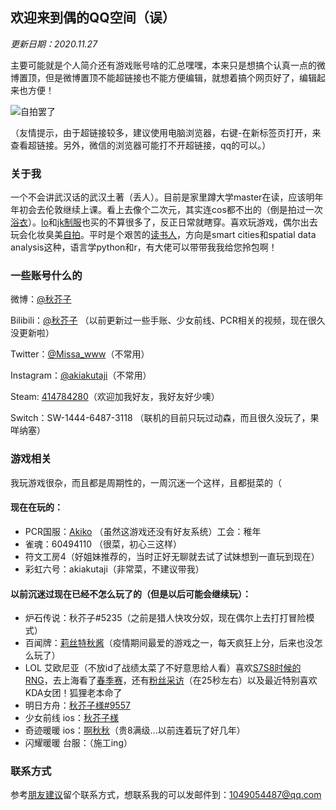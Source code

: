 ## 欢迎来到偶的QQ空间（误）

_更新日期：2020.11.27_

主要可能就是个人简介还有游戏账号啥的汇总嘿嘿，本来只是想搞个认真一点的微博置顶，但是微博置顶不能超链接也不能方便编辑，就想着搞个网页好了，编辑起来也方便！

![自拍罢了](http://r.photo.store.qq.com/psc?/V522TjtD4cRIdR3KTalg04Wacw1gcfl8/45NBuzDIW489QBoVep5mcaV2NcuRbi97LGOvZiwnh3.3eCHTFLyVXE0d4RjzFYzEbvEB3rSukIjBvUJCIKB93AgTz*LbHggh99RMV0uAhjY!/r)

（友情提示，由于超链接较多，建议使用电脑浏览器，右键-在新标签页打开，来查看超链接。另外，微信的浏览器可能打不开超链接，qq的可以。）

### 关于我

一个不会讲武汉话的武汉土著（丢人）。目前是家里蹲大学master在读，应该明年年初会去伦敦继续上课。看上去像个二次元，其实连cos都不出的（倒是拍过一次[浴衣](http://b223.photo.store.qq.com/psb?/V10Ku9CI4aQd30/4gS9EMfV85q0J.*z7CADvc9q1DtmBkOflFv632CCISQ!/b/dN8AAAAAAAAA&bo=QAZgCYARQBoRF8Q!&rf=viewer_4)）。[lo](http://r.photo.store.qq.com/psc?/V10Ku9CI4aQd30/45NBuzDIW489QBoVep5mcRXz84g.hqbCLVQaCN1rpayIWPj8VDDXVPTtBe590fJDUFIJ*3rasInv4vWLQAoJV74AHIsMvcXnSGzLumrFdfs!/r)和[jk制服](http://photogz.photo.store.qq.com/psc?/V10Ku9CI4aQd30/45NBuzDIW489QBoVep5mcQzyJj*Td3vjqTD1yaghLs*1d6MSXK8CGbv8Di2lbfJRiLzdPd8*xOn*JJPdCEdGI7W*NIfqGNDRKB0JQkSwzTI!/b&bo=QAYcC3AIAA8BSUg!&rf=viewer_4)也买的不算很多了，反正日常就瞎穿。喜欢玩游戏，偶尔出去玩会化妆臭美[自拍](http://m.qpic.cn/psc?/V10Ku9CI4aQd30/45NBuzDIW489QBoVep5mcW*rJ06k0MBsTT7hcZOZ2b6zi4kRhmikRa1GQ1BhDxQvBLqk*5IZhZZ3qQtfRT2MtqVIz6bR94wzQx0Jy2IXhyU!/b&bo=AAb.BQAG*gUBWX4!&rf=viewer_4)。平时是个艰苦的[读书人](http://a1.qpic.cn/psc?/V10Ku9CI3pAZio/ruAMsa53pVQWN7FLK88i5morMdIAweeyi9t8ENdtdWxRiSEM0hGXHoa80.3hfbL6vJeqM3X1prO45mUNJ57G.Psagqu1lLWjS2LahCxzlNE!/b&ek=1&kp=1&pt=0&bo=2gR8BNoEfAQRECc!&tl=3&vuin=1049054487&tm=1606399200&sce=60-4-3&rf=viewer_311)，方向是smart cities和spatial data analysis这种，语言学python和r，有大佬可以带带我我给您拎包啊！

### 一些账号什么的

微博：[@秋芥子](https://weibo.com/fighting51?topnav=1&wvr=6&topsug=1&is_all=1)

Bilibili：[@秋芥子](https://space.bilibili.com/3360585) （以前更新过一些手账、少女前线、PCR相关的视频，现在很久没更新啦）

Twitter：[@Missa_www](https://twitter.com/Missa_www)（不常用）

Instagram：[@akiakutaji](https://www.instagram.com/akiakutaji/)（不常用）

Steam: [414784280](https://steamcommunity.com/profiles/76561198375050008/)（欢迎加我好友，我好友好少噢）

Switch：SW-1444-6487-3118 （联机的目前只玩过动森，而且很久没玩了，果咩纳塞）

### 游戏相关

我玩游戏很杂，而且都是周期性的，一周沉迷一个这样，且都挺菜的（

#### 现在在玩的：

- PCR国服：[Akiko](http://a1.qpic.cn/psc?/V522TjtD4cRIdR3KTalg04Wacw1gcfl8/ruAMsa53pVQWN7FLK88i5uUyO79EleW56*nHziOXZhcHijh2*3RXlU9erLNQcS7PsGL8gCPRotkfscD1sFfw0mnxY5wiFo6g25hNWYjv5FU!/b&ek=1&kp=1&pt=0&bo=gwc4BAAAAAADZ*o!&tl=1&vuin=2940155947&tm=1606395600&sce=60-2-2&rf=viewer_4) （虽然这游戏还没有好友系统）工会：稚年
- 雀魂：60494110 （很菜，初心三这样）
- 符文工房4（好姐妹推荐的，当时正好无聊就去试了试妹想到一直玩到现在）
- 彩虹六号：akiakutaji（非常菜，不建议带我）

#### 以前沉迷过现在已经不怎么玩了的（但是以后可能会继续玩）：

- 炉石传说：秋芥子#5235（之前是猎人快攻分奴，现在偶尔上去打打冒险模式）
- 百闻牌：[莉丝特秋酱](http://r.photo.store.qq.com/psc?/V522TjtD4cRIdR3KTalg04Wacw1gcfl8/45NBuzDIW489QBoVep5mcZC0zUSOpfbljNei*raBBNjPBc*k*t*gcA4ODaY7G7m7ykswgKlCwOOZ4eK1AeqaZydABqBPyp1zfbmrC2Rn38M!/r)（疫情期间最爱的游戏之一，每天疯狂上分，后来也没怎么玩了）
- LOL 艾欧尼亚（不放id了战绩太菜了不好意思给人看）喜欢[S7S8时候的RNG](http://r.photo.store.qq.com/psc?/V522TjtD4cRIdR3KTalg04Wacw1gcfl8/45NBuzDIW489QBoVep5mcUg2Vqp*lwVgaLvMHcqt6H*VZibdnf5nvo8.0OuenFebk8jUmGLIOdbXUAvjup*jfu2SdIqbH2lwKAxPd5kZ9kM!/r)，去上海看了[春季赛](https://weibo.com/1928723543/G5kxUEWGm?from=page_1005051928723543_profile&wvr=6&mod=weibotime&type=comment#_rnd1606401545421)，还有[粉丝采访](https://weibo.com/5756404150/G6zL7mrjr?from=page_1005055756404150_profile&wvr=6&mod=weibotime&type=comment)（在25秒左右）以及最近特别喜欢KDA女团！狐狸老本命了
- 明日方舟：[秋芥子様#9557](http://m.qpic.cn/psc?/V522TjtD4cRIdR3KTalg04Wacw1gcfl8/ruAMsa53pVQWN7FLK88i5jbo.hJ4F.SqQjbBpSqHcKdnml4dxe7hHQ*LrlQA7ydHtORZ.DvW0hN5tqMB.rCOpjlKu2lpZmOvE4KZrO6rOMY!/b&bo=BAXSAgQF0gIDCSw!&rf=viewer_4)
- 少女前线 ios：[秋芥子様](http://a1.qpic.cn/psc?/V522TjtD4cRIdR3KTalg04Wacw1gcfl8/ruAMsa53pVQWN7FLK88i5gZ1dS75V3jv*1jFlonppiNtKCNGolfNHE1LG75f4FZFzHKD7J1wxo.T0gf*mBo4WANFCjZ7cP5cCcsjDNXQSf0!/b&ek=1&kp=1&pt=0&bo=*we*BP8HvwQBKQ4!&tl=3&vuin=2940155947&tm=1606395600&sce=60-2-2&rf=viewer_4)
- 奇迹暖暖 ios：[啊秋秋](http://r.photo.store.qq.com/psc?/V522TjtD4cRIdR3KTalg04Wacw1gcfl8/45NBuzDIW489QBoVep5mcZC0zUSOpfbljNei*raBBNh103Gt3iPqP3v3XTGRC8orRUfL.r0vPYcm0KyN8ivjwWnVsSE3irHcPklOWHx9qfk!/r)（贵8满级...以前连着玩了好几年）
- 闪耀暖暖 台服：（施工ing）

### 联系方式
参考[朋友建议](http://a1.qpic.cn/psc?/V522TjtD4cRIdR3KTalg04Wacw1gcfl8/ruAMsa53pVQWN7FLK88i5oaHnFlzBsu9dB8vonckrq0QCsKSNNbRxw.Mc4srbCvMMdIDeRvKLcEVOWSLfuaKxrAIuqpmxClYXXaBslHzEY4!/b&ek=1&kp=1&pt=0&bo=PwQGBD8EBgQBGT4!&tl=3&vuin=2940155947&tm=1606399200&sce=60-2-2&rf=viewer_4)留个联系方式，想联系我的可以发邮件到：1049054487@qq.com
